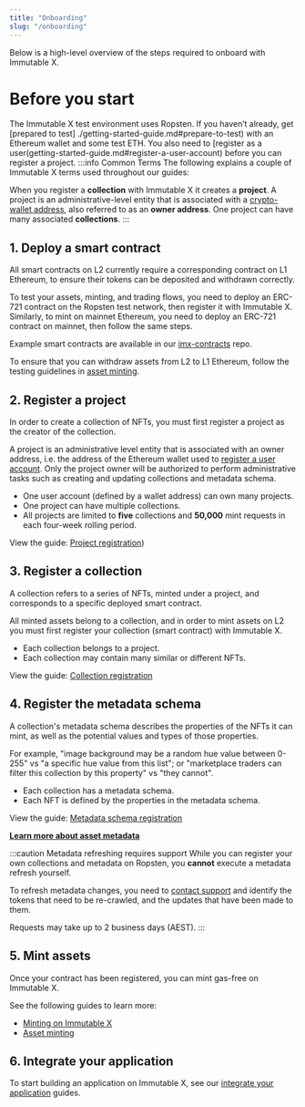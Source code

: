 ```yaml
---
title: "Onboarding"
slug: "/onboarding"
---
```

Below is a high-level overview of the steps required to onboard with Immutable X.

# Before you start
The Immutable X test environment uses Ropsten. If you haven’t already, get [prepared to test]   ./getting-started-guide.md#prepare-to-test) with an Ethereum wallet and some test ETH. You also need to [register as a user(getting-started-guide.md#register-a-user-account) before you can register a project.
:::info Common Terms
The following explains a couple of Immutable X terms used throughout our guides:

When you register a **collection** with Immutable X it creates a **project**. A project is an administrative-level entity that is associated with a [crypto-wallet address](../getting-started-guide.md#wallet), also referred to as an **owner address**. One project can have many associated **collections**.
:::
## 1. Deploy a smart contract
All smart contracts on L2 currently require a corresponding contract on L1 Ethereum, to ensure their tokens can be deposited and withdrawn correctly.

To test your assets, minting, and trading flows, you need to deploy an ERC-721 contract on the Ropsten test network, then register it with Immutable X. Similarly, to mint on mainnet Ethereum, you need to deploy an ERC-721 contract on mainnet, then follow the same steps.

Example smart contracts are available in our [imx-contracts](https://github.com/immutable/imx-contracts) repo. 

To ensure that you can withdraw assets from L2 to L1 Ethereum, follow the testing guidelines in [asset minting](../asset-management/asset-minting.md).

## 2. Register a project
In order to create a collection of NFTs, you must first register a project as the creator of the collection.

A project is an administrative level entity that is associated with an owner address, i.e. the address of the Ethereum wallet used to [register a user account](../getting-started-guide.md#register-a-user-account). Only the project owner will be authorized to perform administrative tasks such as creating and updating collections and metadata schema.

- One user account (defined by a wallet address) can own many projects. 
- One project can have multiple collections.
- All projects are limited to **five** collections and **50,000** mint requests in each four-week rolling period.

View the guide: [Project registration](./project-registration.md))

## 3. Register a collection
A collection refers to a series of NFTs, minted under a project, and corresponds to a specific deployed smart contract.

All minted assets belong to a collection, and in order to mint assets on L2 you must first register your collection (smart contract) with Immutable X.

- Each collection belongs to a project.
- Each collection may contain many similar or different NFTs.

View the guide: [Collection registration](./collection-registration.mdx) 

## 4. Register the metadata schema
A collection's metadata schema describes the properties of the NFTs it can mint, as well as the potential values and types of those properties.

For example, "image background may be a random hue value between 0-255" vs "a specific hue value from this list"; or "marketplace traders can filter this collection by this property" vs "they cannot".

- Each collection has a metadata schema.
- Each NFT is defined by the properties in the metadata schema.

View the guide: [Metadata schema registration](./metadata-schema-registration.mdx) 

**[Learn more about asset metadata](../asset-management/asset-metadata.mdx)**

:::caution Metadata refreshing requires support
While you can register your own collections and metadata on Ropsten, you **cannot** execute a metadata refresh yourself. 

To refresh metadata changes, you need to [contact support](https://support.immutable.com/hc/en-us/requests/new) and identify the tokens that need to be re-crawled, and the updates that have been made to them.

Requests may take up to 2 business days (AEST).
:::
## 5. Mint assets
Once your contract has been registered, you can mint gas-free on Immutable X. 

See the following guides to learn more:
- [Minting on Immutable X](../minting-on-immutable-x.md)
- [Asset minting](../asset-management/asset-minting.md) 

## 6. Integrate your application
To start building an application on Immutable X, see our [integrate your application](../integrate-your-application/index.md) guides.